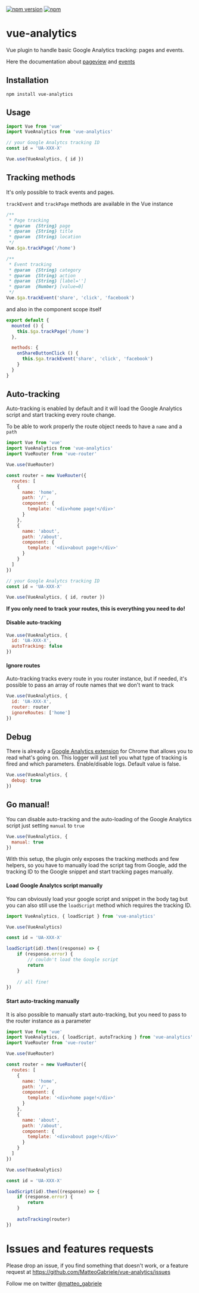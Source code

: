 [![npm version](https://badge.fury.io/js/vue-analytics.svg)](https://badge.fury.io/js/vue-analytics) [![npm](https://img.shields.io/npm/dt/vue-analytics.svg)](https://www.npmjs.com/package/vue-analytics)


# vue-analytics
Vue plugin to handle basic Google Analytics tracking: pages and events.

Here the documentation about [pageview](https://developers.google.com/analytics/devguides/collection/analyticsjs/pages) and [events](https://developers.google.com/analytics/devguides/collection/analyticsjs/events)

## Installation

```shell
npm install vue-analytics
```

## Usage

```js
import Vue from 'vue'
import VueAnalytics from 'vue-analytics'

// your Google Analytcs tracking ID
const id = 'UA-XXX-X'

Vue.use(VueAnalytics, { id })

```


## Tracking methods

It's only possible to track events and pages.

`trackEvent` and `trackPage` methods are available in the Vue instance

```js
/**
 * Page tracking
 * @param  {String} page
 * @param  {String} title
 * @param  {String} location
 */
Vue.$ga.trackPage('/home')

/**
 * Event tracking
 * @param  {String} category
 * @param  {String} action
 * @param  {String} [label='']
 * @param  {Number} [value=0]
 */
Vue.$ga.trackEvent('share', 'click', 'facebook')
```

and also in the component scope itself

```js
export default {
  mounted () {
    this.$ga.trackPage('/home')
  },

  methods: {
    onShareButtonClick () {
      this.$ga.trackEvent('share', 'click', 'facebook')
    }
  }
}
```

## Auto-tracking

Auto-tracking is enabled by default and it will load the Google Analytics script and start tracking every route change.

To be able to work properly the route object needs to have a `name` and a `path`

```js
import Vue from 'vue'
import VueAnalytics from 'vue-analytics'
import VueRouter from 'vue-router'

Vue.use(VueRouter)

const router = new VueRouter({
  routes: [
    {
      name: 'home',
      path: '/',
      component: {
        template: '<div>home page!</div>'
      }
    },
    {
      name: 'about',
      path: '/about',
      component: {
        template: '<div>about page!</div>'
      }
    }
  ]
})

// your Google Analytcs tracking ID
const id = 'UA-XXX-X'

Vue.use(VueAnalytics, { id, router })

```

**If you only need to track your routes, this is everything you need to do!**

#### Disable auto-tracking

```js
Vue.use(VueAnalytics, {
  id: 'UA-XXX-X',
  autoTracking: false
})
```

#### Ignore routes

Auto-tracking tracks every route in you router instance, but if needed, it's possible to pass an array of route names that we don't want to track


```js
Vue.use(VueAnalytics, {
  id: 'UA-XXX-X',
  router: router
  ignoreRoutes: ['home']
})
```

## Debug

There is already a [Google Analytics extension](https://chrome.google.com/webstore/detail/google-analytics-debugger/jnkmfdileelhofjcijamephohjechhna) for Chrome that allows you to read what's going on.
This logger will just tell you what type of tracking is fired and which parameters.
Enable/disable logs. Default value is false.

```js
Vue.use(VueAnalytics, {
  debug: true
})
```

## Go manual!

You can disable auto-tracking and the auto-loading of the Google Analytics script just setting `manual` to `true`

```js
Vue.use(VueAnalytics, {
  manual: true
})
```

With this setup, the plugin only exposes the tracking methods and few helpers, so you have to manually load the script tag from Google, add the tracking ID to the Google snippet and start tracking pages manually.

#### Load Google Analytcs script manually

You can obviously load your google script and snippet in the body tag but you can also still use the `loadScript` method which requires the tracking ID.

```js
import VueAnalytics, { loadScript } from 'vue-analytics'

Vue.use(VueAnalytics)

const id = 'UA-XXX-X'

loadScript(id).then((response) => {
	if (response.error) {
		// couldn't load the Google script
		return
	}
	
	// all fine!
})
```

#### Start auto-tracking manually

It is also possible to manually start auto-tracking, but you need to pass to the router instance as a parameter

```js
import Vue from 'vue'
import VueAnalytics, { loadScript, autoTracking } from 'vue-analytics'
import VueRouter from 'vue-router'

Vue.use(VueRouter)

const router = new VueRouter({
  routes: [
    {
      name: 'home',
      path: '/',
      component: {
        template: '<div>home page!</div>'
      }
    },
    {
      name: 'about',
      path: '/about',
      component: {
        template: '<div>about page!</div>'
      }
    }
  ]
})

Vue.use(VueAnalytics)

const id = 'UA-XXX-X'

loadScript(id).then((response) => {
	if (response.error) {
		return
	}
	
	autoTracking(router)
})
```

# Issues and features requests
Please drop an issue, if you find something that doesn't work, or a feature request at https://github.com/MatteoGabriele/vue-analytics/issues

Follow me on twitter [@matteo_gabriele](https://twitter.com/matteo_gabriele)

